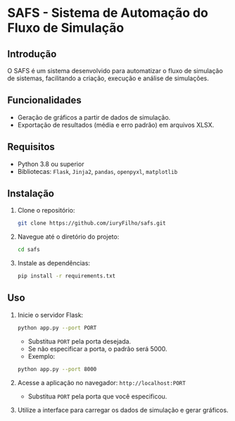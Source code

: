 # SAFS - Sistema de Automação do Fluxo de Simulação

## Introdução

O SAFS é um sistema desenvolvido para automatizar o fluxo de simulação de sistemas, facilitando a criação, execução e análise de simulações.

## Funcionalidades

-   Geração de gráficos a partir de dados de simulação.
-   Exportação de resultados (média e erro padrão) em arquivos XLSX.

## Requisitos

-   Python 3.8 ou superior
-   Bibliotecas: `Flask`, `Jinja2`, `pandas`, `openpyxl`, `matplotlib`

## Instalação

1. Clone o repositório:
    ```bash
    git clone https://github.com/iuryFilho/safs.git
    ```
2. Navegue até o diretório do projeto:
    ```bash
    cd safs
    ```
3. Instale as dependências:
    ```bash
    pip install -r requirements.txt
    ```

## Uso

1. Inicie o servidor Flask:

    ```bash
    python app.py --port PORT
    ```

    - Substitua `PORT` pela porta desejada.
    - Se não especificar a porta, o padrão será 5000.
    - Exemplo:

    ```bash
    python app.py --port 8000
    ```

2. Acesse a aplicação no navegador: `http://localhost:PORT`

    - Substitua `PORT` pela porta que você especificou.

3. Utilize a interface para carregar os dados de simulação e gerar gráficos.

